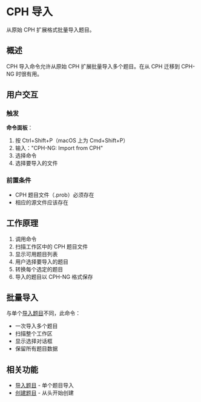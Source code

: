 # CPH 导入

从原始 CPH 扩展格式批量导入题目。

## 概述

CPH 导入命令允许从原始 CPH 扩展批量导入多个题目。在从 CPH 迁移到 CPH-NG 时很有用。

## 用户交互

### 触发

**命令面板**：

1. 按 Ctrl+Shift+P（macOS 上为 Cmd+Shift+P）
2. 输入："CPH-NG: Import from CPH"
3. 选择命令
4. 选择要导入的文件

### 前置条件

- CPH 题目文件（.prob）必须存在
- 相应的源文件应该存在

## 工作原理

1. 调用命令
2. 扫描工作区中的 CPH 题目文件
3. 显示可用题目列表
4. 用户选择要导入的题目
5. 转换每个选定的题目
6. 导入的题目以 CPH-NG 格式保存

## 批量导入

与单个[导入题目](import-problem.md)不同，此命令：

- 一次导入多个题目
- 扫描整个工作区
- 显示选择对话框
- 保留所有题目数据

## 相关功能

- [导入题目](import-problem.md) - 单个题目导入
- [创建题目](create-problem.md) - 从头开始创建
